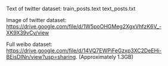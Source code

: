 Text of twitter dataset: train_posts.text text_posts.txt

Image of twitter dataset: https://drive.google.com/file/d/1W5poOHGMeg2XgxVhfzK6V_-XK9X39vCv/view

Full weibo dataset: https://drive.google.com/file/d/14VQ7EWPiFeGzxp3XC2DeEHi-BEisDINn/view?usp=sharing. (Approximately 1.3GB)

